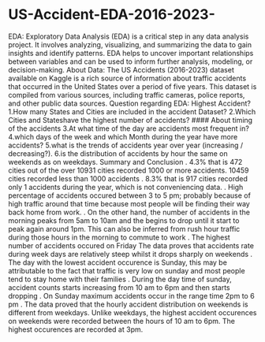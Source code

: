 # US-Accident-EDA-2016-2023-
EDA:
Exploratory Data Analysis (EDA) is a critical step in any data analysis project. It involves analyzing, visualizing, and summarizing the data to gain insights and identify patterns. EDA helps to uncover important relationships between variables and can be used to inform further analysis, modeling, or decision-making.
About Data:
The US Accidents (2016-2023) dataset available on Kaggle is a rich source of information about traffic accidents that occurred in the United States over a period of five years. This dataset is compiled from various sources, including traffic cameras, police reports, and other public data sources.
Question regarding EDA:
Highest Accident?
1.How many States and Cities are included in the accident Dataset?
2.Which Cities and Stateshave the highest number of accidents? #### About timing of the accidents
3.At what time of the day are accidents most frequent in?
4.which days of the week and which Month during the year have more accidents?
5.what is the trends of accidents year over year (increasing / decreasing?).
6.is the distribution of accidents by hour the same on weekends as on weekdays.
Summary and Conclusion
. 4.3% that is 472 cities out of the over 10931 cities recorded 1000 or more accidents. 10459 cities recorded less than 1000 accidents
. 8.3% that is 917 cities recorded only 1 accidents during the year, which is not conveniencing data.
. High percentage of accidents occured between 3 to 5 pm; probably because of high traffic around that time because most people will be finding their way back home from work.
. On the other hand, the number of accidents in the morning peaks from 5am to 10am and the begins to drop until it start to peak again around 1pm. This can also be inferred from rush hour traffic during those hours 
   in the morning to commute to work
. The highest number of accidents occured on Friday The data proves that accidents rate during week days are relatively steep whilst it drops sharply on weekends
. The day with the lowest accident occurence is Sunday, this may be attributable to the fact that traffic is very low on sunday and most people tend to stay home with their families
. During the day time of sunday, accident counts starts increasing from 10 am to 6pm and then starts dropping
. On Sunday maximum accidents occur in the range time 2pm to 6 pm
. The data proved that the hourly accident distribution on weekends is different from weekdays. Unlike weekdays, the highest accident occurences on weekends were recorded between the hours of 10 am to 6pm. The 
  highest occurences are recorded at 3pm.
